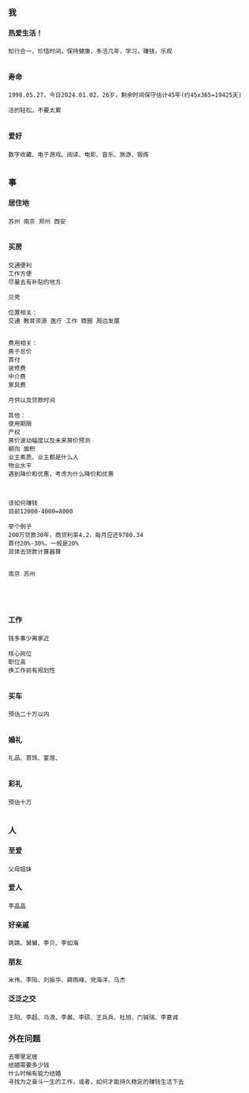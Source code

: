 ### 我

#### 热爱生活！

```
知行合一，珍惜时间，保持健康，多活几年，学习，赚钱，乐观


```

#### 寿命

```
1998.05.27，今日2024.01.02，26岁，剩余时间保守估计45年(约45x365=19425天)

活的轻松，不要太累


```

#### 爱好

```
数字收藏、电子游戏、阅读、电影、音乐、旅游、锻炼


```

### 事

#### 居住地

```
苏州 南京 郑州 西安


```

#### 买房

```
交通便利
工作方便
尽量去有补贴的地方

贝壳

位置相关：
交通 教育资源 医疗 工作 商圈 周边发展


费用相关：
房子总价
首付
装修费
中介费
家具费

月供以及贷款时间

其他：
使用期限
产权
房价波动幅度以及未来房价预测
朝向 面积
业主素质，业主都是什么人
物业水平
遇到降价和优惠，考虑为什么降价和优惠



该如何赚钱
目前12000-4000=8000

举个例子
200万贷款30年，商贷利率4.2，每月应还9780.34
首付20%-30%，一般是20%
具体去贷款计算器算


南京 苏州 





```

#### 工作

```
钱多事少离家近

核心岗位
职位高
换工作前有规划性


```

#### 买车

```
预估二十万以内


```

#### 婚礼

```
礼品、首饰、宴席、


```

#### 彩礼

```
预估十万


```

### 人

#### 至爱

```
父母姐妹
```

#### 爱人

```
李晶晶
```

#### 好亲戚

```
跳跳、舅舅、李贝、李如海
```

#### 朋友

```
米伟、李阳、刘振华、薛雨峰、党海洋、马杰
```

#### 泛泛之交

```
王阳、李超、马浪、李晨、李硕、王兵兵、杜旭、门铖瑞、李嘉诚
```

### 外在问题

```
去哪里定居
结婚需要多少钱
什么时候有能力结婚
寻找为之奋斗一生的工作，或者，如何才能持久稳定的赚钱生活下去



```





